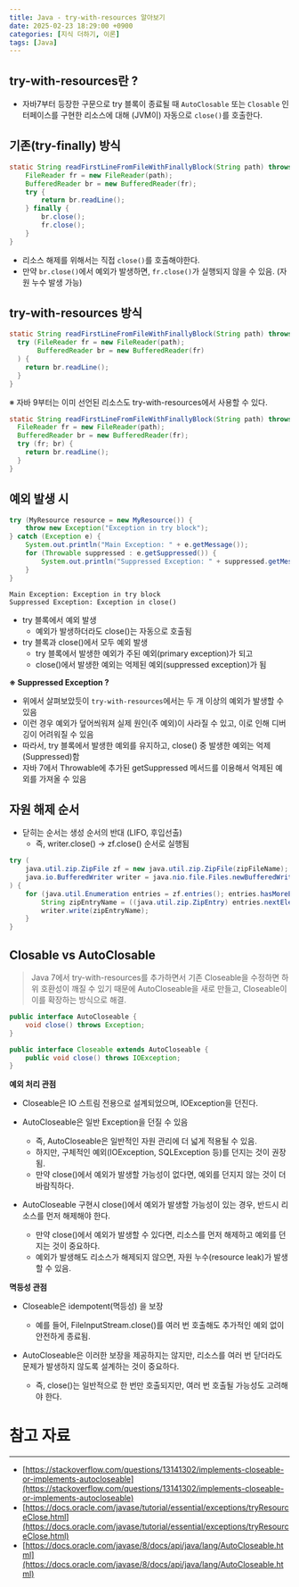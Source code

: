 ```yaml
---
title: Java - try-with-resources 알아보기
date: 2025-02-23 18:29:00 +0900
categories: [지식 더하기, 이론]
tags: [Java]
---
```


## try-with-resources란 ?
- 자바7부터 등장한 구문으로 try 블록이 종료될 때 `AutoClosable` 또는 `Closable` 인터페이스를 구현한 리소스에 대해 (JVM이) 자동으로 `close()`를 호출한다.

## 기존(try-finally) 방식
```java
static String readFirstLineFromFileWithFinallyBlock(String path) throws IOException {
    FileReader fr = new FileReader(path);
    BufferedReader br = new BufferedReader(fr);
    try {
        return br.readLine();
    } finally {
        br.close();
        fr.close();
    }
}
```

- 리소스 해제를 위해서는 직접 `close()`를 호출해야한다.
- 만약 `br.close()`에서 예외가 발생하면, `fr.close()`가 실행되지 않을 수 있음. (자원 누수 발생 가능)

## try-with-resources 방식
```java
static String readFirstLineFromFileWithFinallyBlock(String path) throws IOException {
  try (FileReader fr = new FileReader(path);
       BufferedReader br = new BufferedReader(fr)
  ) {
    return br.readLine();
  }
}
```
※ 자바 9부터는 이미 선언된 리소스도 try-with-resources에서 사용할 수 있다.
```java
static String readFirstLineFromFileWithFinallyBlock(String path) throws IOException {
  FileReader fr = new FileReader(path);
  BufferedReader br = new BufferedReader(fr);
  try (fr; br) {
    return br.readLine();
  }
}
```

## 예외 발생 시

```java
try (MyResource resource = new MyResource()) {
    throw new Exception("Exception in try block");
} catch (Exception e) {
    System.out.println("Main Exception: " + e.getMessage());
    for (Throwable suppressed : e.getSuppressed()) {
        System.out.println("Suppressed Exception: " + suppressed.getMessage());
    }
}
```

```
Main Exception: Exception in try block
Suppressed Exception: Exception in close()
```

- try 블록에서 예외 발생
  - 예외가 발생하더라도 close()는 자동으로 호출됨
- try 블록과 close()에서 모두 예외 발생
  - try 블록에서 발생한 예외가 주된 예외(primary exception)가 되고
  - close()에서 발생한 예외는 억제된 예외(suppressed exception)가 됨

**※ Suppressed Exception ?**
- 위에서 살펴보았듯이 `try-with-resources`에서는 두 개 이상의 예외가 발생할 수 있음
- 이런 경우 예외가 덮어씌워져 실제 원인(주 예외)이 사라질 수 있고, 이로 인해 디버깅이 어려워질 수 있음
- 따라서, try 블록에서 발생한 예외를 유지하고, close() 중 발생한 예외는 억제(Suppressed)함
- 자바 7에서 Throwable에 추가된 getSuppressed 메서드를 이용해서 억제된 예외를 가져올 수 있음

## 자원 해제 순서
- 닫히는 순서는 생성 순서의 반대 (LIFO, 후입선출)
  - 즉, writer.close() → zf.close() 순서로 실행됨

```java
try (
    java.util.zip.ZipFile zf = new java.util.zip.ZipFile(zipFileName);
    java.io.BufferedWriter writer = java.nio.file.Files.newBufferedWriter(outputFilePath, charset)
) {
    for (java.util.Enumeration entries = zf.entries(); entries.hasMoreElements();) {
        String zipEntryName = ((java.util.zip.ZipEntry) entries.nextElement()).getName();
        writer.write(zipEntryName);
    }
}
```
## Closable vs AutoClosable
> Java 7에서 try-with-resources를 추가하면서 기존 Closeable을 수정하면 하위 호환성이 깨질 수 있기 때문에 AutoCloseable을 새로 만들고, Closeable이 이를 확장하는 방식으로 해결.

```java
public interface AutoCloseable {
    void close() throws Exception;
}
```

```java
public interface Closeable extends AutoCloseable {
    public void close() throws IOException;
}
```

**예외 처리 관점**
- Closeable은 IO 스트림 전용으로 설계되었으며, IOException을 던진다.
- AutoCloseable은 일반 Exception을 던질 수 있음
  - 즉, AutoCloseable은 일반적인 자원 관리에 더 넓게 적용될 수 있음.
  - 하지만, 구체적인 예외(IOException, SQLException 등)를 던지는 것이 권장됨.
  - 만약 close()에서 예외가 발생할 가능성이 없다면, 예외를 던지지 않는 것이 더 바람직하다.

- AutoCloseable 구현시 close()에서 예외가 발생할 가능성이 있는 경우, 반드시 리소스를 먼저 해제해야 한다.
  - 만약 close()에서 예외가 발생할 수 있다면, 리소스를 먼저 해제하고 예외를 던지는 것이 중요하다.
  - 예외가 발생해도 리소스가 해제되지 않으면, 자원 누수(resource leak)가 발생할 수 있음.

**멱등성 관점**
- Closeable은 idempotent(멱등성) 을 보장
  - 예를 들어, FileInputStream.close()를 여러 번 호출해도 추가적인 예외 없이 안전하게 종료됨.

- AutoCloseable은 이러한 보장을 제공하지는 않지만, 리소스를 여러 번 닫더라도 문제가 발생하지 않도록 설계하는 것이 중요하다.
  - 즉, close()는 일반적으로 한 번만 호출되지만, 여러 번 호출될 가능성도 고려해야 한다.


# 참고 자료
---
- [https://stackoverflow.com/questions/13141302/implements-closeable-or-implements-autocloseable](https://stackoverflow.com/questions/13141302/implements-closeable-or-implements-autocloseable)
- [https://docs.oracle.com/javase/tutorial/essential/exceptions/tryResourceClose.html](https://docs.oracle.com/javase/tutorial/essential/exceptions/tryResourceClose.html)
- [https://docs.oracle.com/javase/8/docs/api/java/lang/AutoCloseable.html](https://docs.oracle.com/javase/8/docs/api/java/lang/AutoCloseable.html)
